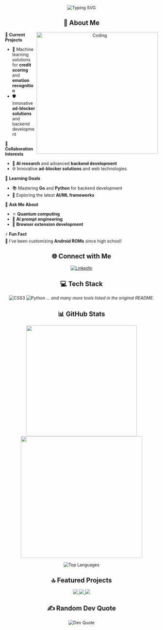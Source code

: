 <div align="center">
  <img src="https://readme-typing-svg.herokuapp.com?font=Fira+Code&weight=600&size=28&pause=1000&color=6AD3F7&center=true&vCenter=true&random=false&width=435&lines=%E2%9C%A8+Welcome+to+My+Profile!;I'm+Pavan+Kumar+Ajmeera" alt="Typing SVG" />
</div>

<div align="center">
  <h2>💫 About Me</h2>
  <img align="right" alt="Coding" width="400" src="https://media.giphy.com/media/v1.Y2lkPTc5MGI3NjExNmQ3MzBiMzM0ZTBkM2RlZGY4NmQ3MjQwNTVhMDJiZjY5ZmQwMDVhYiZlcD12MV9pbnRlcm5hbF9naWZzX2dpZklkJmN0PWc/qgQUggAC3Pfv687qPC/giphy.gif">
</div>

🔭 **Current Projects**  
- 🤖 Machine learning solutions for **credit scoring** and **emotion recognition**
- 🛡️ Innovative **ad-blocker solutions** and backend development

🤝 **Collaboration Interests**  
- 🧠 **AI research** and advanced **backend development**
- 🌐 Innovative **ad-blocker solutions** and web technologies

🌱 **Learning Goals**  
- 📚 Mastering **Go** and **Python** for backend development
- 🔬 Exploring the latest **AI/ML frameworks**

💬 **Ask Me About**  
- ⚛️ **Quantum computing**
- 🤖 **AI prompt engineering**
- 🧩 **Browser extension development**

⚡ **Fun Fact**  
📱 I've been customizing **Android ROMs** since high school!

<div align="center">
  <h2>🌐 Connect with Me</h2>
  
  [![LinkedIn](https://img.shields.io/badge/LinkedIn-%230077B5.svg?logo=linkedin&logoColor=white&style=for-the-badge)](https://linkedin.com/in/Pavan%20Kumar%20Ajmeera)
</div>

<div align="center">
  <h2>💻 Tech Stack</h2>
  
  ![CSS3](https://img.shields.io/badge/css3-%231572B6.svg?style=for-the-badge&logo=css3&logoColor=white)
  ![Python](https://img.shields.io/badge/python-3670A0?style=for-the-badge&logo=python&logoColor=ffdd54)
  *... and many more tools listed in the original README.*
</div>

<div align="center">
  <h2>📊 GitHub Stats</h2>
  
  <img src="https://github-readme-stats.vercel.app/api?username=pavanlost56&theme=tokyonight&hide_border=false&include_all_commits=false&count_private=false" width="364px" />
  <img src="https://github-readme-streak-stats.herokuapp.com/?user=pavanlost56&theme=tokyonight&hide_border=false" width="400px" />
  
  ![Top Languages](https://github-readme-stats.vercel.app/api/top-langs/?username=pavanlost56&theme=tokyonight&hide_border=false&layout=compact)
</div>

<div align="center">
  <h2>🔝 Featured Projects</h2>
</div>

<div align="center">
  <a href="https://github.com/pavanlost56/ad-blocker-extension">
    <img src="https://github-readme-stats.vercel.app/api/pin/?username=pavanlost56&repo=ad-blocker-extension&theme=tokyonight" />
  </a>
  <a href="https://github.com/pavanlost56/credit-scoring-model">
    <img src="https://github-readme-stats.vercel.app/api/pin/?username=pavanlost56&repo=credit-scoring-model&theme=tokyonight" />
  </a>
  <a href="https://github.com/pavanlost56/emotion-recognition">
    <img src="https://github-readme-stats.vercel.app/api/pin/?username=pavanlost56&repo=emotion-recognition&theme=tokyonight" />
  </a>
</div>

<div align="center">
  <h2>✍️ Random Dev Quote</h2>
  
  ![Dev Quote](https://quotes-github-readme.vercel.app/api?type=horizontal&theme=tokyonight)
</div>

